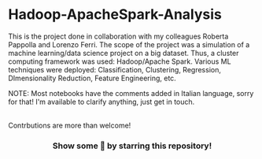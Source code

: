 # Hadoop-ApacheSpark-Analysis
This is the project done in collaboration with my colleagues Roberta Pappolla and Lorenzo Ferri. 
The scope of the project  was a simulation of a machine learning/data science project on a big dataset.
Thus,  a cluster computing framework was used: Hadoop/Apache Spark.
Various ML techniques were deployed: Classification, Clustering, Regression, DImensionality Reduction, Feature Engineering, etc.


NOTE: Most notebooks have the comments added in Italian language, sorry for that! I'm available to clarify anything, just get in touch.


</br>
Contrbutions are more than welcome!


<div align="center">

### Show some 💚 by starring this repository!

</div>

